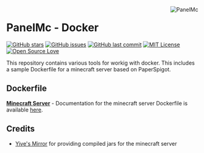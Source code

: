 <img src="https://github.com/PanelMc.png?size=96" alt="PanelMc" title="PanelMc" align="right"/>

# PanelMc - Docker

[![GitHub stars](https://img.shields.io/github/stars/PanelMc/Docker.svg)](https://github.com/PanelMc/Docker/stargazers)
[![GitHub issues](https://img.shields.io/github/issues-raw/PanelMc/Docker.svg?label=issues)](https://github.com/PanelMc/Docker/issues)
[![GitHub last commit](https://img.shields.io/github/last-commit/PanelMc/Docker/master.svg)](https://github.com/PanelMc/Docker/commit)
[![MIT License](https://img.shields.io/badge/license-MIT-blue.svg?color=1bcc1b)](https://choosealicense.com/licenses/mit)
[![Open Source Love](https://badges.frapsoft.com/os/v1/open-source.png?v=103)](https://github.com/ellerbrock/open-source-badges/)

This repository contains various tools for workig with docker. This includes a sample Dockerfile for a minecraft server based on PaperSpigot.

## Dockerfile

[**Minecraft Server**](minecraft_dockerfile/README.md) - Documentation for the minecraft server Dockerfile is available [here](/minecraft_dockerfile/README.md).

## Credits

* [Yive's Mirror](https://yivesmirror.com) for providing compiled jars for the minecraft server
